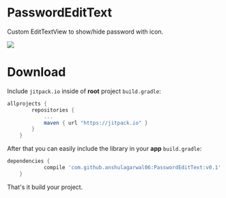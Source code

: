 # PasswordEditText
Custom EditTextView to show/hide password with icon.


[![](https://jitpack.io/v/anshulagarwal06/PasswordEditText.svg)](https://jitpack.io/#anshulagarwal06/PasswordEditText)


# Download

Include `jitpack.io` inside of **root** project `build.gradle`:

```groovy
allprojects {
		repositories {
			...
			maven { url "https://jitpack.io" }
		}
	}
```

After that you can easily include the library in your **app** `build.gradle`:

```groovy
dependencies {
	        compile 'com.github.anshulagarwal06:PasswordEditText:v0.1'
	}
```

That's it build your project.
